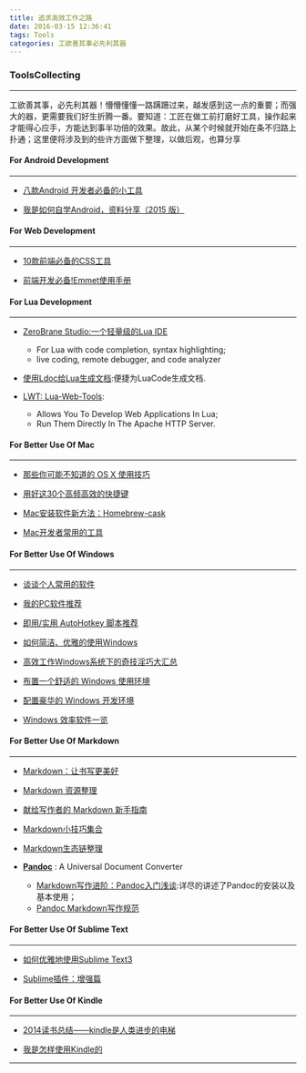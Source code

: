 ```yaml
---
title: 追求高效工作之路
date: 2016-03-15 12:36:41
tags: Tools
categories: 工欲善其事必先利其器
---
```



### ToolsCollecting
---
<!--more-->
工欲善其事，必先利其器！懵懵懂懂一路蹒跚过来，越发感到这一点的重要；而强大的器，更需要我们好生折腾一番。要知道：工匠在做工前打磨好工具，操作起来才能得心应手，方能达到事半功倍的效果。故此，从某个时候就开始在条不归路上扑通；这里便将涉及到的些许方面做下整理，以做后观，也算分享

#### **For Android Development** 
---
* [八款Android 开发者必备的小工具](http://www.jianshu.com/p/e4efec23d4d4)
 
* [我是如何自学Android，资料分享（2015 版）](http://www.jianshu.com/p/874ff12a4c01)

#### **For Web Development**   
---
* [10款前端必备的CSS工具](http://www.jianshu.com/p/157a22e15eb7) 
 
* [前端开发必备!Emmet使用手册](http://www.w3cplus.com/tools/emmet-cheat-sheet.html)

<!--more-->
#### **For Lua Development**  
---
* [ZeroBrane Studio:一个轻量级的Lua IDE](https://github.com/pkulchenko/ZeroBraneStudio)
    * For Lua with code completion, syntax highlighting;
    * live coding, remote debugger, and code analyzer    
* [使用Ldoc给Lua生成文档](http://www.jianshu.com/p/7bfc02f4db96):便捷为LuaCode生成文档.

* [LWT: Lua-Web-Tools](https://code.google.com/p/lua-web-tools/): 
    * Allows You To Develop Web Applications In Lua;
    * Run Them Directly In The Apache HTTP Server.

#### **For Better Use Of Mac** 
---
* [那些你可能不知道的 OS X 使用技巧](http://www.jianshu.com/p/00ea7b218020)
  
* [用好这30个高频高效的快捷键](http://www.jianshu.com/p/74467a2214f9)

* [Mac安装软件新方法：Homebrew-cask](http://www.yangzhiping.com/tech/homebrew-cask.html)

* [Mac开发者常用的工具](http://www.itjhwd.com/mac_tool/)

#### **For Better Use Of Windows**    
---
* [谈谈个人常用的软件](http://www.jianshu.com/p/01acf2aa5b24)
 
* [我的PC软件推荐](http://www.jianshu.com/p/f4af4354196f)
 
* [即用/实用 AutoHotkey 脚本推荐](http://www.jianshu.com/p/65cf36df9a17)
 
* [如何简洁、优雅的使用Windows](http://www.jianshu.com/p/092dfecb90f5)
 
* [高效工作Windows系统下的奇技淫巧大汇总](http://www.jianshu.com/p/d144ad57b760)
 
* [布置一个舒适的 Windows 使用环境](http://www.jianshu.com/p/cb3b7ec288e5)
 
* [配置豪华的 Windows 开发环境](http://www.jianshu.com/p/aa19380828bd)
 
* [Windows 效率软件一览](http://www.jianshu.com/p/5ccbf9f09a69)
 
#### **For Better Use Of Markdown**
---
* [Markdown：让书写更美好](http://www.jianshu.com/p/17fdcf17bbb4)
 
* [Markdown 资源整理](http://www.jianshu.com/p/5651e24bc2e0)
 
* [献给写作者的 Markdown 新手指南](http://www.jianshu.com/p/q81RER)

* [Markdown小技巧集合](http://www.yangzhiping.com/tech/markdown-tips.html)

* [Markdown生态链整理](http://www.yangzhiping.com/tech/markdown-ecosystem.html)
 
* **[Pandoc](http://pandoc.org/)** : A Universal Document Converter
    * [Markdown写作进阶：Pandoc入门浅谈](http://www.yangzhiping.com/tech/pandoc.html):详尽的讲述了Pandoc的安装以及基本使用；
    * [Pandoc Markdown写作规范](http://pandoc.herokuapp.com)

#### **For Better Use Of Sublime Text**  
---
* [如何优雅地使用Sublime Text3](http://www.jianshu.com/p/3cb5c6f2421c)
 
* [Sublime插件：增强篇](http://www.jianshu.com/p/5905f927d01b)
 
#### **For Better Use Of Kindle**  
---
* [2014读书总结——kindle是人类进步的电梯](http://www.jianshu.com/p/ce98b90d40fb)
 
* [我是怎样使用Kindle的](http://www.jianshu.com/p/a464dc9ff073)
 
---
